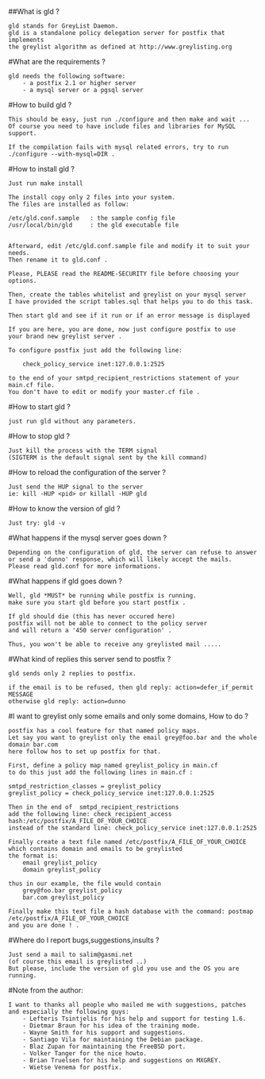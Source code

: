 ##What is gld ?

	gld stands for GreyList Daemon.
	gld is a standalone policy delegation server for postfix that implements
	the greylist algorithm as defined at http://www.greylisting.org

#What are the requirements ?

	gld needs the following software:
		- a postfix 2.1 or higher server
		- a mysql server or a pgsql server

#How to build gld ?

	This should be easy, just run ./configure and then make and wait ...
	Of course you need to have include files and libraries for MySQL support.

	If the compilation fails with mysql related errors, try to run 
	./configure --with-mysql=DIR .


#How to install gld ?

	Just run make install

	The install copy only 2 files into your system.
	The files are installed as follow:

	/etc/gld.conf.sample   : the sample config file
	/usr/local/bin/gld     : the gld executable file


	Afterward, edit /etc/gld.conf.sample file and modify it to suit your needs.
	Then rename it to gld.conf .

	Please, PLEASE read the README-SECURITY file before choosing your options.

	Then, create the tables whitelist and greylist on your mysql server
	I have provided the script tables.sql that helps you to do this task.

	Then start gld and see if it run or if an error message is displayed

	If you are here, you are done, now just configure postfix to use
	your brand new greylist server .

	To configure postfix just add the following line:

	    check_policy_service inet:127.0.0.1:2525

	to the end of your smtpd_recipient_restrictions statement of your main.cf file.
	You don't have to edit or modify your master.cf file .


#How to start gld ?

	just run gld without any parameters.


#How to stop gld ?

	Just kill the process with the TERM signal
	(SIGTERM is the default signal sent by the kill command)


#How to reload the configuration of the server ?

	Just send the HUP signal to the server
	ie: kill -HUP <pid> or killall -HUP gld


#How to know the version of gld ?

	Just try: gld -v
	

#What happens if the mysql server goes down ?

	Depending on the configuration of gld, the server can refuse to answer
	or send a 'dunno' response, which will likely accept the mails.
	Please read gld.conf for more informations.


#What happens if gld goes down ?

	Well, gld *MUST* be running while postfix is running.
	make sure you start gld before you start postfix .

	If gld should die (this has never occured here)
	postfix will not be able to connect to the policy server
	and will return a '450 server configuration' .

	Thus, you won't be able to receive any greylisted mail .....


#What kind of replies this server send to postfix ?

	gld sends only 2 replies to postfix.

	if the email is to be refused, then gld reply: action=defer_if_permit MESSAGE
	otherwise gld reply: action=dunno


#I want to greylist only some emails and only some domains, How to do ?

	postfix has a cool feature for that named policy maps.
	Let say you want to greylist only the email grey@foo.bar and the whole domain bar.com
	here follow hos to set up postfix for that.

	First, define a policy map named greylist_policy in main.cf
	to do this just add the following lines in main.cf :

	smtpd_restriction_classes = greylist_policy
	greylist_policy = check_policy_service inet:127.0.0.1:2525

	Then in the end of  smtpd_recipient_restrictions
	add the following line: check_recipient_access hash:/etc/postfix/A_FILE_OF_YOUR_CHOICE
	instead of the standard line: check_policy_service inet:127.0.0.1:2525

	Finally create a text file named /etc/postfix/A_FILE_OF_YOUR_CHOICE
	which contains domain and emails to be greylisted
	the format is:
		email greylist_policy
		domain greylist_policy

	thus in our example, the file would contain
		grey@foo.bar greylist_policy
		bar.com greylist_policy

	Finally make this text file a hash database with the command: postmap /etc/postfix/A_FILE_OF_YOUR_CHOICE
	and you are done ! .



#Where do I report bugs,suggestions,insults ?

	Just send a mail to salim@gasmi.net
	(of course this email is greylisted ..)
	But please, include the version of gld you use and the OS you are running.


#Note from the author:

	I want to thanks all people who mailed me with suggestions, patches
	and especially the following guys:
		- Lefteris Tsintjelis for his help and support for testing 1.6.
		- Dietmar Braun for his idea of the training mode.
		- Wayne Smith for his support and suggestions.
		- Santiago Vila for maintaining the Debian package.
		- Blaz Zupan for maintaining the FreeBSD port.
		- Volker Tanger for the nice howto.
		- Brian Truelsen for his help and suggestions on MXGREY.
		- Wietse Venema for postfix.

